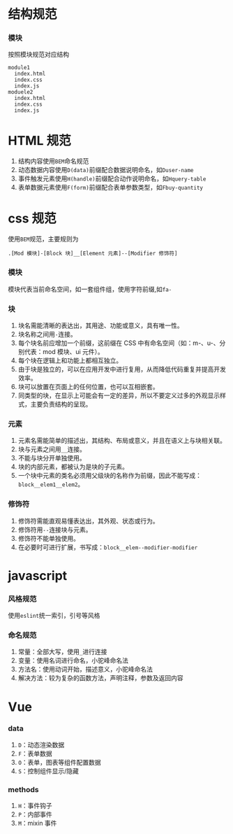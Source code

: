 # 结构规范

### 模块

按照模块规范对应结构

```
module1
  index.html
  index.css
  index.js
moduele2
  index.html
  index.css
  index.js
```

# HTML 规范

1. 结构内容使用`BEM`命名规范
2. 动态数据内容使用`D(data)`前缀配合数据说明命名，如`Duser-name`
3. 事件触发元素使用`H(handle)`前缀配合动作说明命名，如`Hquery-table`
4. 表单数据元素使用`F(form)`前缀配合表单参数类型，如`Fbuy-quantity`

# css 规范

使用`BEM`规范，主要规则为

```
.[Mod 模块]-[Block 块]__[Element 元素]--[Modifier 修饰符]
```

### 模块

模块代表当前命名空间，如一套组件组，使用字符前缀,如`fa-`

### 块

1. 块名需能清晰的表达出，其用途、功能或意义，具有唯一性。
2. 块名称之间用`-`连接。
3. 每个块名前应增加一个前缀，这前缀在 CSS 中有命名空间（如：m-、u-、分别代表：mod 模块、ui 元件）。
4. 每个块在逻辑上和功能上都相互独立。
5. 由于块是独立的，可以在应用开发中进行复用，从而降低代码重复并提高开发效率。
6. 块可以放置在页面上的任何位置，也可以互相嵌套。
7. 同类型的块，在显示上可能会有一定的差异，所以不要定义过多的外观显示样式，主要负责结构的呈现。

### 元素

1. 元素名需能简单的描述出，其结构、布局或意义，并且在语义上与块相关联。
1. 块与元素之间用`__`连接。
1. 不能与块分开单独使用。
1. 块的内部元素，都被认为是块的子元素。
1. 一个块中元素的类名必须用父级块的名称作为前缀，因此不能写成：`block__elem1__elem2`。

### 修饰符

1. 修饰符需能直观易懂表达出，其外观、状态或行为。
1. 修饰符用`--`连接块与元素。
1. 修饰符不能单独使用。
1. 在必要时可进行扩展，书写成：`block__elem--modifier-modifier`

# javascript

### 风格规范

使用`eslint`统一索引，引号等风格

### 命名规范

1. 常量：全部大写，使用`_`进行连接
2. 变量：使用名词进行命名，小驼峰命名法
3. 方法名：使用动词开始，描述意义，小驼峰命名法
4. 解决方法：较为复杂的函数方法，声明注释，参数及返回内容

# Vue

### data

1. `D`：动态渲染数据
1. `F`：表单数据
1. `O`：表单，图表等组件配置数据
1. `S`：控制组件显示/隐藏

### methods

1. `H`：事件钩子
1. `P`：内部事件
1. `M`：mixin 事件
